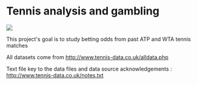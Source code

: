 # Tennis analysis and gambling

<a target="_blank" href="https://cookiecutter-data-science.drivendata.org/">
    <img src="https://img.shields.io/badge/CCDS-Project%20template-328F97?logo=cookiecutter" />
</a>

This project's goal is to study betting odds from past ATP and WTA tennis matches

All datasets come from http://www.tennis-data.co.uk/alldata.php

Text file key to the data files and data source acknowledgements : http://www.tennis-data.co.uk/notes.txt
